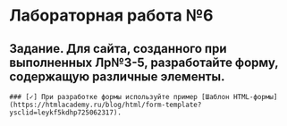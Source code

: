 # Лабораторная работа №6

## **Задание.** Для сайта, созданного при выполненных Лр№3-5, разработайте форму, содержащую различные элементы.
```
### [✓] При разработке формы используйте пример [Шаблон HTML-формы](https://htmlacademy.ru/blog/html/form-template?ysclid=leykf5kdhp725062317).
```
